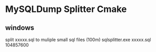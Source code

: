 # MySQLDump Splitter Cmake

## windows

split xxxxx.sql to muliple small sql files (100m)
sqlsplitter.exe xxxxx.sql 104857600
